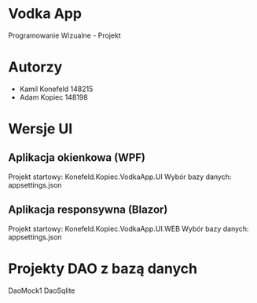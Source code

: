 # Vodka App
Programowanie Wizualne - Projekt

# Autorzy
* Kamil Konefeld 148215
* Adam Kopiec 148198

# Wersje UI
## Aplikacja okienkowa (WPF)
Projekt startowy: Konefeld.Kopiec.VodkaApp.UI
Wybór bazy danych: appsettings.json

## Aplikacja responsywna (Blazor)
Projekt startowy: Konefeld.Kopiec.VodkaApp.UI.WEB
Wybór bazy danych: appsettings.json

# Projekty DAO z bazą danych
DaoMock1
DaoSqlite
